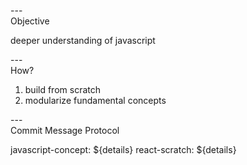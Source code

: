 ---\
Objective

deeper understanding of javascript



---\
How?

1. build from scratch
2. modularize fundamental concepts



---\
Commit Message Protocol

javascript-concept: ${details}
react-scratch: ${details}
